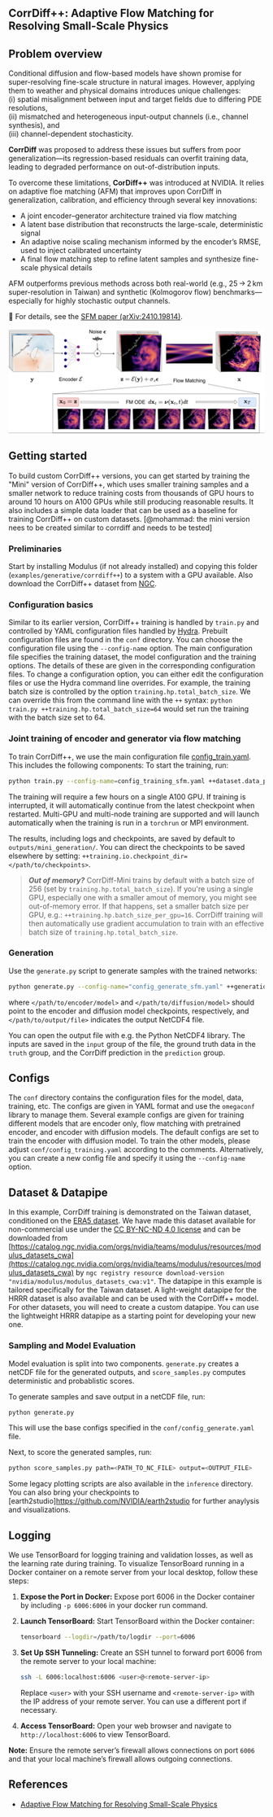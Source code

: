 <!-- markdownlint-disable -->
## CorrDiff++: Adaptive Flow Matching for Resolving Small-Scale Physics

## Problem overview

Conditional diffusion and flow-based models have shown promise for super-resolving fine-scale structure in natural images. However, applying them to weather and physical domains introduces unique challenges:  
(i) spatial misalignment between input and target fields due to differing PDE resolutions,  
(ii) mismatched and heterogeneous input-output channels (i.e., channel synthesis), and  
(iii) channel-dependent stochasticity.

**CorrDiff** was proposed to address these issues but suffers from poor generalization—its regression-based residuals can overfit training data, leading to degraded performance on out-of-distribution inputs.

To overcome these limitations, **CorDiff++** was introduced at NVIDIA. It relies on adaptive floe matching (AFM) that improves upon CorrDiff in generalization, calibration, and efficiency through several key innovations:

- A joint encoder–generator architecture trained via flow matching  
- A latent base distribution that reconstructs the large-scale, deterministic signal  
- An adaptive noise scaling mechanism informed by the encoder’s RMSE, used to inject calibrated uncertainty  
- A final flow matching step to refine latent samples and synthesize fine-scale physical details

AFM outperforms previous methods across both real-world (e.g., 25 → 2 km super-resolution in Taiwan) and synthetic (Kolmogorov flow) benchmarks—especially for highly stochastic output channels.

📄 For details, see the [SFM paper (arXiv:2410.19814)](https://arxiv.org/abs/2410.19814).

<p align="center">
<img src="../../../docs/img/sfm_model.png"/>
</p>

## Getting started

To build custom CorrDiff++ versions, you can get started by training the "Mini" version of CorrDiff++, which uses smaller training samples and a smaller network to reduce training costs from thousands of GPU hours to around 10 hours on A100 GPUs while still producing reasonable results. It also includes a simple data loader that can be used as a baseline for training CorrDiff++ on custom datasets. [@mohammad: the mini version nees to be created similar to corrdiff and needs to be tested]

### Preliminaries
Start by installing Modulus (if not already installed) and copying this folder (`examples/generative/corrdiff++`) to a system with a GPU available. Also download the CorrDiff++ dataset from [NGC](https://catalog.ngc.nvidia.com/orgs/nvidia/teams/modulus/resources/modulus_datasets-hrrr_mini).

### Configuration basics

Similar to its earlier version, CorrDiff++ training is handled by `train.py` and controlled by YAML configuration files handled by [Hydra](https://hydra.cc/docs/intro/). Prebuilt configuration files are found in the `conf` directory. You can choose the configuration file using the `--config-name` option. The main configuration file specifies the training dataset, the model configuration and the training options. The details of these are given in the corresponding configuration files. To change a configuration option, you can either edit the configuration files or use the Hydra command line overrides. For example, the training batch size is controlled by the option `training.hp.total_batch_size`. We can override this from the command line with the `++` syntax: `python train.py ++training.hp.total_batch_size=64` would set run the training with the batch size set to 64.

### Joint training of encoder and generator via flow matching

To train CorrDiff++, we use the main configuration file [config_train.yaml](/conf/config_training_sfm.yaml). This includes the following components:
To start the training, run:
```bash
python train.py --config-name=config_training_sfm.yaml ++dataset.data_path=</path/to/dataset>/hrrr_mini_train.nc ++dataset.stats_path=</path/to/dataset>/stats.json
```

The training will require a few hours on a single A100 GPU. If training is interrupted, it will automatically continue from the latest checkpoint when restarted. Multi-GPU and multi-node training are supported and will launch automatically when the training is run in a `torchrun` or MPI environment.

The results, including logs and checkpoints, are saved by default to `outputs/mini_generation/`. You can direct the checkpoints to be saved elsewhere by setting: `++training.io.checkpoint_dir=</path/to/checkpoints>`.

> **_Out of memory?_** CorrDiff-Mini trains by default with a batch size of 256 (set by `training.hp.total_batch_size`). If you're using a single GPU, especially one with a smaller amout of memory, you might see out-of-memory error. If that happens, set a smaller batch size per GPU, e.g.: `++training.hp.batch_size_per_gpu=16`. CorrDiff training will then automatically use gradient accumulation to train with an effective batch size of `training.hp.total_batch_size`.


### Generation

Use the `generate.py` script to generate samples with the trained networks:
```bash
python generate.py --config-name="config_generate_sfm.yaml" ++generation.io.res_ckpt_filename=</path/to/diffusion/model> ++generation.io.reg_ckpt_filename=</path/to/regression/model> ++generation.io.output_filename=</path/to/output/file>
```
where `</path/to/encoder/model>` and `</path/to/diffusion/model>` should point to the encoder and diffusion model checkpoints, respectively, and `</path/to/output/file>` indicates the output NetCDF4 file.

You can open the output file with e.g. the Python NetCDF4 library. The inputs are saved in the `input` group of the file, the ground truth data in the `truth` group, and the CorrDiff prediction in the `prediction` group.

## Configs

The `conf` directory contains the configuration files for the model, data,
training, etc. The configs are given in YAML format and use the `omegaconf`
library to manage them. Several example configs are given for training
different models that are encoder only, flow matching with pretrained encoder, and encoder with diffusion
models.
The default configs are set to train the encoder with diffusion model.
To train the other models, please adjust `conf/config_training.yaml`
according to the comments. Alternatively, you can create a new config file
and specify it using the `--config-name` option.


## Dataset & Datapipe

In this example, CorrDiff training is demonstrated on the Taiwan dataset,
conditioned on the [ERA5 dataset](https://www.ecmwf.int/en/forecasts/dataset/ecmwf-reanalysis-v5).
We have made this dataset available for non-commercial use under the
[CC BY-NC-ND 4.0 license](https://creativecommons.org/licenses/by-nc-nd/4.0/legalcode.en)
and can be downloaded from [https://catalog.ngc.nvidia.com/orgs/nvidia/teams/modulus/resources/modulus_datasets_cwa](https://catalog.ngc.nvidia.com/orgs/nvidia/teams/modulus/resources/modulus_datasets_cwa)
by `ngc registry resource download-version "nvidia/modulus/modulus_datasets_cwa:v1"`.
The datapipe in this example is tailored specifically for the Taiwan dataset.
A light-weight datapipe for the HRRR dataset is also available and can be used
with the CorrDiff++ model.
For other datasets, you will need to create a custom datapipe.
You can use the lightweight HRRR datapipe as a starting point for developing your new one.



### Sampling and Model Evaluation

Model evaluation is split into two components. `generate.py` creates a netCDF file
for the generated outputs, and `score_samples.py` computes deterministic and probablistic
scores.

To generate samples and save output in a netCDF file, run:

```bash
python generate.py
```
This will use the base configs specified in the `conf/config_generate.yaml` file.

Next, to score the generated samples, run:

```bash
python score_samples.py path=<PATH_TO_NC_FILE> output=<OUTPUT_FILE>
```

Some legacy plotting scripts are also available in the `inference` directory.
You can also bring your checkpoints to [earth2studio]<https://github.com/NVIDIA/earth2studio>
for further anaylysis and visualizations.

## Logging

We use TensorBoard for logging training and validation losses, as well as
the learning rate during training. To visualize TensorBoard running in a
Docker container on a remote server from your local desktop, follow these steps:

1. **Expose the Port in Docker:**
     Expose port 6006 in the Docker container by including
     `-p 6006:6006` in your docker run command.

2. **Launch TensorBoard:**
   Start TensorBoard within the Docker container:
     ```bash
     tensorboard --logdir=/path/to/logdir --port=6006
     ```

3. **Set Up SSH Tunneling:**
   Create an SSH tunnel to forward port 6006 from the remote server to your local machine:
     ```bash
     ssh -L 6006:localhost:6006 <user>@<remote-server-ip>
     ```
    Replace `<user>` with your SSH username and `<remote-server-ip>` with the IP address
    of your remote server. You can use a different port if necessary.

4. **Access TensorBoard:**
   Open your web browser and navigate to `http://localhost:6006` to view TensorBoard.

**Note:** Ensure the remote server’s firewall allows connections on port `6006`
and that your local machine’s firewall allows outgoing connections.


## References

- [Adaptive Flow Matching for Resolving Small-Scale Physics](https://openreview.net/forum?id=YJ1My9ttEN)
